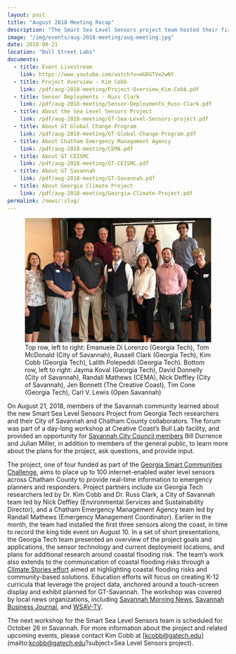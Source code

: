 ```yaml
---
layout: post
title: "August 2018 Meeting Recap"
description: "The Smart Sea Level Sensors project team hosted their first public forum to share how CEMA officials, City of Savannah officials, and Georgia Tech scientists and engineers are working together to install a network of internet-enabled sea level sensors across Chatham County. The real-time data on coastal flooding will be used to create tools for emergency planning and response."
image: "/img/events/aug-2018-meeting/aug-meeting.jpg"
date: 2018-08-21
location: "Bull Street Labs"
documents:
  - title: Event Livestream
    link: https://www.youtube.com/watch?v=mGDGTVe2wNY
  - title: Project Overview - Kim Cobb
    link: /pdf/aug-2018-meeting/Project-Overview_Kim-Cobb.pdf
  - title: Sensor Deployments - Russ Clark
    link: /pdf/aug-2018-meeting/Sensor-Deployments_Russ-Clark.pdf
  - title: About the Sea Level Sensors Project
    link: /pdf/aug-2018-meeting/GT-Sea-Level-Sensors-project.pdf
  - title: About GT Global Change Program
    link: /pdf/aug-2018-meeting/GT-Global-Change-Program.pdf
  - title: About Chatham Emergency Management Agency
    link: /pdf/aug-2018-meeting/CEMA.pdf
  - title: About GT CEISMC
    link: /pdf/aug-2018-meeting/GT-CEISMC.pdf
  - title: About GT Savannah
    link: /pdf/aug-2018-meeting/GT-Savannah.pdf
  - title: About Georgia Climate Project
    link: /pdf/aug-2018-meeting/Georgia-Climate-Project.pdf
permalink: /news/:slug/
---
```


<figure class="figure">
  <img class="img-fluid" src="/img/events/aug-2018-meeting/aug-meeting.jpg" alt="Participants of the Aug 21 meeting in Savannah, GA">
  <figcaption class="figure-caption">Top row, left to right: Emanuele Di Lorenzo (Georgia Tech), Tom McDonald (City of Savannah), Russell Clark (Georgia Tech), Kim Cobb (Georgia Tech), Lalith Polepeddi (Georgia Tech). Bottom row, left to right: Jayma Koval (Georgia Tech), David Donnelly (City of Savannah), Randall Mathews (CEMA), Nick Deffley (City of Savannah), Jen Bonnett (The Creative Coast), Tim Cone (Georgia Tech), Carl V. Lewis (Open Savannah)</figcaption>
</figure>

On August 21, 2018, members of the Savannah community learned about the new Smart Sea Level Sensors Project from Georgia Tech researchers and their City of Savannah and Chatham County collaborators. The forum was part of a day-long workshop at Creative Coast’s Bull Lab facility, and provided an opportunity for [Savannah City Council members](https://www.savannahga.gov/909/Council-Biographies) Bill Durrence and Julian Miller, in addition to members of the general public, to learn more about the plans for the project, ask questions, and provide input.

The project, one of four funded as part of the [Georgia Smart Communities Challenge](http://smartcities.gatech.edu/georgia-smart), aims to place up to 100 internet-enabled water level sensors across Chatham County to provide real-time information to emergency planners and responders. Project partners include six Georgia Tech researchers led by Dr. Kim Cobb and Dr. Russ Clark, a City of Savannah team led by Nick Deffley (Environmental Services and Sustainability Director), and a Chatham Emergency Management Agency team led by Randall Mathews (Emergency Management Coordinator). Earlier in the month, the team had installed the first three sensors along the coast, in time to record the king tide event on August 10. In a set of short presentations, the Georgia Tech team presented an overview of the project goals and applications, the sensor technology and current deployment locations, and plans for additional research around coastal flooding risk. The team’s work also extends to the communication of coastal flooding risks through a [Climate Stories effort](https://stories.georgiaclimateproject.org/) aimed at highlighting coastal flooding risks and community-based solutions. Education efforts will focus on creating K-12 curricula that leverage the project data, anchored around a touch-screen display and exhibit planned for GT-Savannah. The workshop was covered by local news organizations, including [Savannah Morning News](http://www.savannahnow.com/news/20180629/new-sensors-will-detect-flooding-as-it-happens-in-chatham), [Savannah Business Journal](https://www.savannahbusinessjournal.com/news-categories/68-state-regional-news/8372-aug-21-smart-sea-level-tools-for-emergency-response-planning-installed-as-part-of-smart-communities-collaboration.html), and [WSAV-TV](https://www.wsav.com/news/local-news/group-deploys-sea-level-sensor-program-to-get-ahead-of-the-storm/1390863505_).

The next workshop for the Smart Sea Level Sensors team is scheduled for October 26 in Savannah. For more information about the project and related upcoming events, please contact Kim Cobb at [kcobb@gatech.edu](mailto:kcobb@gatech.edu?subject=Sea Level Sensors project).